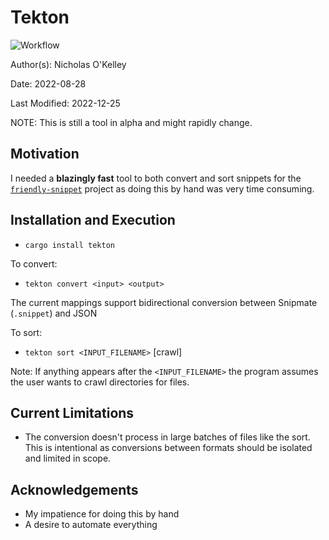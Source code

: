 # Tekton

![Workflow](https://github.com/OkelleyDevelopment/tekton/actions/workflows/ci.yml/badge.svg)

Author(s): Nicholas O'Kelley

Date: 2022-08-28

Last Modified: 2022-12-25

NOTE: This is still a tool in alpha and might rapidly change.

## Motivation

I needed a **blazingly fast** tool to both convert and sort snippets for 
the [`friendly-snippet`](https://github.com/rafamadriz/friendly-snippets) project as 
doing this by hand was very time consuming.

## Installation and Execution

- `cargo install tekton`

To convert: 

- `tekton convert <input> <output>`

The current mappings support bidirectional conversion between Snipmate (`.snippet`) and JSON

To sort: 
- `tekton sort <INPUT_FILENAME>` [crawl]

Note: If anything appears after the `<INPUT_FILENAME>` the program assumes the user wants to crawl directories for files.

## Current Limitations

- The conversion doesn't process in large batches of files like the sort. This is intentional as conversions between formats should be isolated and limited in scope.

## Acknowledgements

- My impatience for doing this by hand 
- A desire to automate everything
